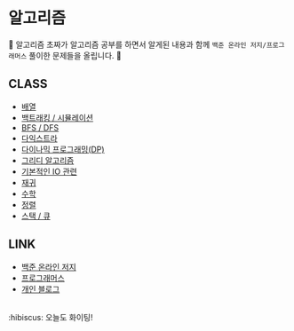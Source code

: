 # 알고리즘

:gift: 알고리즘 초짜가 알고리즘 공부를 하면서 알게된 내용과 함께 `백준 온라인 저지/프로그래머스` 풀이한 문제들을 올립니다. :gift:
<br>
## CLASS

- [배열](https://github.com/hoon-e/algorithm/tree/master/src/BOJ/about_arr)
- [백트래킹 / 시뮬레이션](https://github.com/hoon-e/algorithm/tree/master/src/BOJ/backtracking)
- [BFS / DFS](https://github.com/hoon-e/algorithm/tree/master/src/BOJ/DFS_BFS)
- [다익스트라](https://github.com/hoon-e/algorithm/tree/master/src/BOJ/dijkstra)
- [다이나믹 프로그래밍(DP)](https://github.com/hoon-e/algorithm/tree/master/src/BOJ/DP)
- [그리디 알고리즘](https://github.com/hoon-e/algorithm/tree/master/src/BOJ/greedy)
- [기본적인 IO 관련](https://github.com/hoon-e/algorithm/tree/master/src/BOJ/io)
- [재귀](https://github.com/hoon-e/algorithm/tree/master/src/BOJ/recur)
- [수학](https://github.com/hoon-e/algorithm/tree/master/src/BOJ/mathematics)
- [정렬](https://github.com/hoon-e/algorithm/tree/master/src/BOJ/sort)
- [스택 / 큐](https://github.com/hoon-e/algorithm/tree/master/src/BOJ/Stack_Queue)

## LINK

- [백준 온라인 저지](https://www.acmicpc.net/)
- [프로그래머스](https://programmers.co.kr/)
- [개인 블로그](https://hoon-e.github.io/)
<br>
:hibiscus: 오늘도 화이팅!